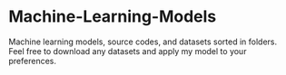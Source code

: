# Machine-Learning-Models
Machine learning models, source codes, and datasets sorted in folders. Feel free to download any datasets and apply my model to your preferences.
